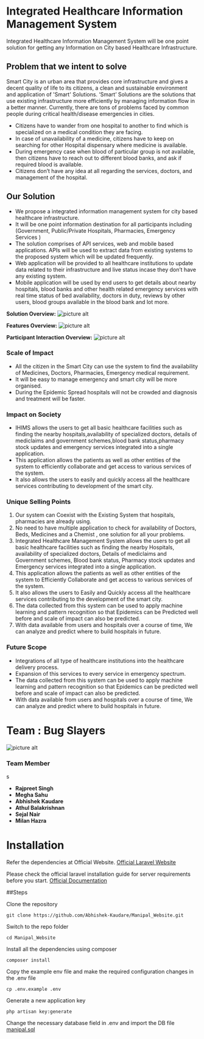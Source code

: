 # **Integrated Healthcare Information Management System**

Integrated Healthcare Information Management System will be one point solution for getting any Information on City based Healthcare Infrastructure.

## Problem that we intent to solve

Smart City is an urban area that provides core infrastructure and gives a decent quality of life to its citizens, a clean and sustainable environment and application of 'Smart' Solutions. ‘Smart’ Solutions are the solutions that use existing infrastructure more efficiently by managing information flow in a better manner. 
Currently, there are tons of problems faced by common people during critical health/disease emergencies in cities.
* Citizens have to wander from one hospital to another to find which is specialized on a medical condition they are facing.
* In case of unavailability of a medicine, citizens have to keep on searching for other Hospital dispensary where medicine is available.
* During emergency case when blood of particular group is not available, then citizens have to reach out to different blood banks, and ask if required blood is available.
* Citizens don’t have any idea at all regarding the services, doctors, and management of the hospital. 

## Our Solution

* We propose a integrated information management system for city based healthcare infrastructure.
* It will be one point information destination for all participants including (Government, Public/Private Hospitals, Pharmacies, Emergency Services )
* The solution comprises of API services, web and mobile based applications. APIs will be used to extract data from existing systems to the proposed system which will be updated frequently. 
* Web application will be provided to all healthcare institutions to update data related to their infrastructure and live status incase they don’t have any existing system. 
* Mobile application will be used by end users to get details about nearby hospitals, blood banks and other health related emergency services with real time status of bed availability, doctors in duty, reviews by other users, blood groups available in the blood bank and lot more.

**Solution Overview:**
![picture alt](https://github.com/Abhishek-Kaudare/Manipal_Website/blob/master/images/Integrated%20Healthcare%20Management%20System.jpg "Solution Overview Diagram")

**Features Overview:**
![picture alt](https://github.com/Abhishek-Kaudare/Manipal_Website/blob/master/images/Integrated%20Healthcare%20Management%20System2.jpg "Feature Diagram")

**Participant Interaction Overview:**
![picture alt](https://github.com/Abhishek-Kaudare/Manipal_Website/blob/master/images/Integrated%20Healthcare%20Management%20System3.jpg "Participant Interaction Diagram")
### Scale of Impact

* All the citizen in the Smart City can use the system to find the availability of Medicines, Doctors, Pharmacies, Emergency medical requirement.
* It will be easy to manage emergency and smart city will be more organised.
* During the Epidemic Spread hospitals will not be crowded and diagnosis and treatment will be faster.

### Impact on Society

* IHIMS allows the users to get all basic healthcare facilities such as finding the nearby hospitals,availability of specialized doctors, details of mediclaims and government schemes,blood bank status,pharmacy stock updates and emergency services integrated into a single application.
* This application allows the patients as well as other entities of the system to efficiently collaborate and get access to various services of the system.
* It also allows the users to easily and quickly access all the healthcare services contributing to development of the smart city.

### Unique Selling Points

1. Our system can Coexist with the Existing System that hospitals, pharmacies are already using.
2. No need to have multiple application to check for availability of Doctors, Beds, Medicines and a Chemist , one solution for all your problems.
3. Integrated Healthcare Management System allows the users to get all basic healthcare facilities such as finding the nearby Hospitals, availability of specialized doctors, Details of mediclaims and Government schemes, Blood bank status, Pharmacy stock updates and Emergency services integrated into a single application.
4. This application allows the patients as well as other entities of the system to Efficiently Collaborate and get access to various services of the system.
5. It also allows the users to Easily and Quickly access all the healthcare services contributing to the development of the smart city.
6. The data collected from this system can be used to apply machine learning and pattern recognition so that Epidemics can be Predicted well before and scale of impact can also be predicted.
7. With data available from users and hospitals over a course of time, We can analyze and predict where to build hospitals in future.

### Future Scope

* Integrations of all type of healthcare institutions into the healthcare delivery process.
* Expansion of this services to every service in emergency spectrum.
* The data collected from this system can be used to apply machine learning and pattern recognition so that Epidemics can be predicted well before and scale of impact can also be predicted.
* With data available from users and hospitals over a course of time, We can analyze and predict where to build hospitals in future.

# Team : Bug Slayers

![picture alt](https://github.com/Abhishek-Kaudare/Manipal_Website/blob/master/images/Logo.jpg "Team Logo")

### Team Member
s
* **Rajpreet Singh**
* **Megha Sahu**
* **Abhishek Kaudare**
* **Athul Balakrishnan**
* **Sejal Nair**
* **Milan Hazra**


# Installation

Refer the dependencies at Official Website. [Official Laravel Website](https://laravel.com/)

Please check the official laravel installation guide for server requirements before you start. [Official Documentation](https://laravel.com/docs/5.6/installation#installation)

##Steps

Clone the repository

    git clone https://github.com/Abhishek-Kaudare/Manipal_Website.git

Switch to the repo folder

    cd Manipal_Website

Install all the dependencies using composer

    composer install

Copy the example env file and make the required configuration changes in the .env file

    cp .env.example .env

Generate a new application key

    php artisan key:generate
    
Change the necessary database field in .env and import the DB file [manipal.sql](https://github.com/Abhishek-Kaudare/Manipal_Website/blob/master/manipal1.sql)
